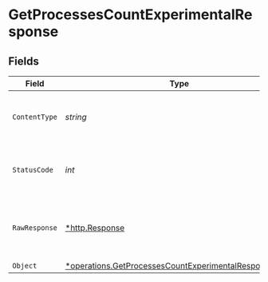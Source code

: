 # GetProcessesCountExperimentalResponse


## Fields

| Field                                                                                                                         | Type                                                                                                                          | Required                                                                                                                      | Description                                                                                                                   |
| ----------------------------------------------------------------------------------------------------------------------------- | ----------------------------------------------------------------------------------------------------------------------------- | ----------------------------------------------------------------------------------------------------------------------------- | ----------------------------------------------------------------------------------------------------------------------------- |
| `ContentType`                                                                                                                 | *string*                                                                                                                      | :heavy_check_mark:                                                                                                            | HTTP response content type for this operation                                                                                 |
| `StatusCode`                                                                                                                  | *int*                                                                                                                         | :heavy_check_mark:                                                                                                            | HTTP response status code for this operation                                                                                  |
| `RawResponse`                                                                                                                 | [*http.Response](https://pkg.go.dev/net/http#Response)                                                                        | :heavy_check_mark:                                                                                                            | Raw HTTP response; suitable for custom response parsing                                                                       |
| `Object`                                                                                                                      | [*operations.GetProcessesCountExperimentalResponseBody](../../models/operations/getprocessescountexperimentalresponsebody.md) | :heavy_minus_sign:                                                                                                            | Ok                                                                                                                            |